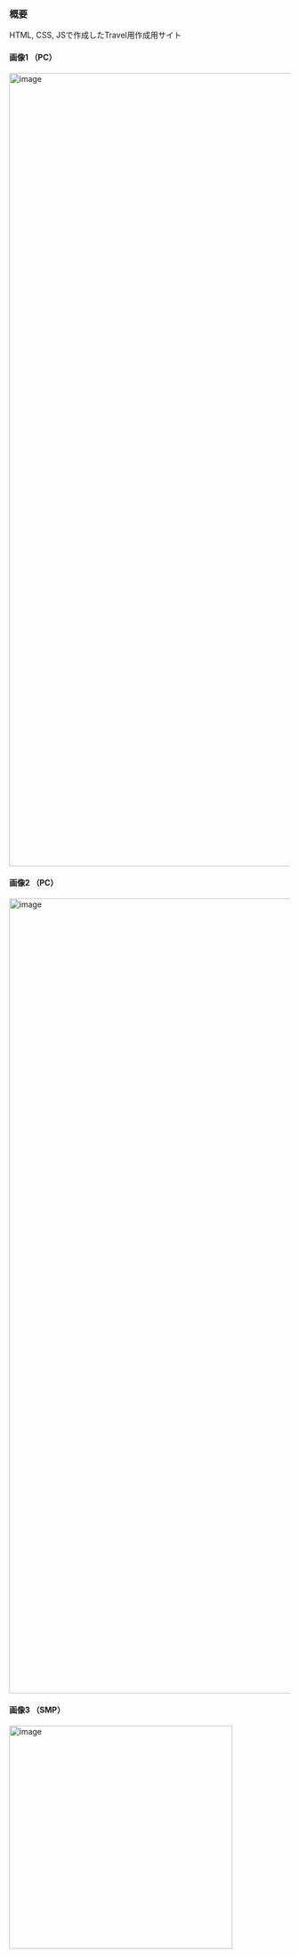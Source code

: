 ### 概要
HTML, CSS, JSで作成したTravel用作成用サイト

#### 画像1 （PC）
<img width="1426" alt="image" src="https://github.com/PenPeen/app_frontend-dev/assets/87213337/2f97411e-d19c-4a02-a077-c32fcf77a9da">

#### 画像2 （PC）
<img width="1429" alt="image" src="https://github.com/PenPeen/app_frontend-dev/assets/87213337/2dd5e1aa-57f7-4aa3-9ba5-3999372bf852">

#### 画像3 （SMP）
<img width="401" alt="image" src="https://github.com/PenPeen/app_frontend-dev/assets/87213337/a8a9cb05-bd7e-4c7b-82b1-e038f67f3f80">
